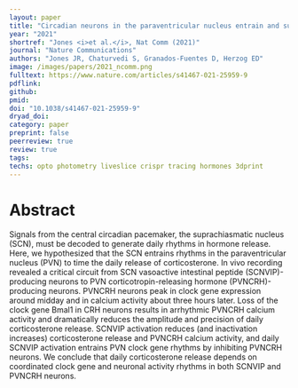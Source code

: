 ```yaml
---
layout: paper
title: "Circadian neurons in the paraventricular nucleus entrain and sustain daily rhythms in glucocorticoids"
year: "2021"
shortref: "Jones <i>et al.</i>, Nat Comm (2021)"
journal: "Nature Communications"
authors: "Jones JR, Chaturvedi S, Granados-Fuentes D, Herzog ED"
image: /images/papers/2021_ncomm.png
fulltext: https://www.nature.com/articles/s41467-021-25959-9
pdflink: 
github: 
pmid: 
doi: "10.1038/s41467-021-25959-9"
dryad_doi: 
category: paper
preprint: false
peerreview: true
review: true
tags:   
techs: opto photometry liveslice crispr tracing hormones 3dprint
---
```


# Abstract 

Signals from the central circadian pacemaker, the suprachiasmatic nucleus (SCN), must be decoded to generate daily rhythms in hormone release. Here, we hypothesized that the SCN entrains rhythms in the paraventricular nucleus (PVN) to time the daily release of corticosterone. In vivo recording revealed a critical circuit from SCN vasoactive intestinal peptide (SCNVIP)-producing neurons to PVN corticotropin-releasing hormone (PVNCRH)-producing neurons. PVNCRH neurons peak in clock gene expression around midday and in calcium activity about three hours later. Loss of the clock gene Bmal1 in CRH neurons results in arrhythmic PVNCRH calcium activity and dramatically reduces the amplitude and precision of daily corticosterone release. SCNVIP activation reduces (and inactivation increases) corticosterone release and PVNCRH calcium activity, and daily SCNVIP activation entrains PVN clock gene rhythms by inhibiting PVNCRH neurons. We conclude that daily corticosterone release depends on coordinated clock gene and neuronal activity rhythms in both SCNVIP and PVNCRH neurons.